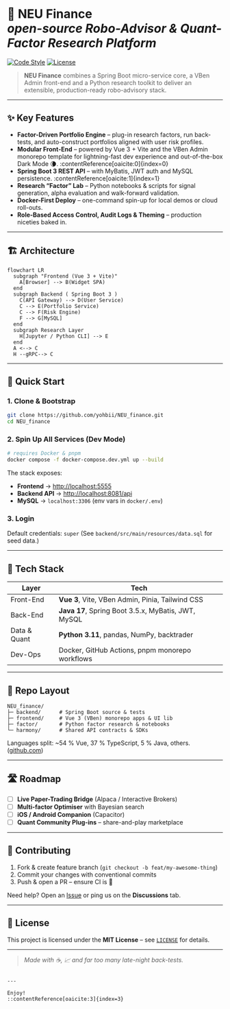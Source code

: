 # 🦉 NEU Finance<br/>*open-source Robo-Advisor & Quant-Factor Research Platform*

[![Code Style](https://img.shields.io/badge/code%20style-Prettier-blue.svg)](https://prettier.io)
[![License](https://img.shields.io/badge/license-MIT-green.svg)](LICENSE)

> **NEU Finance** combines a Spring Boot micro-service core, a VBen Admin front-end and a Python research toolkit to deliver an extensible, production-ready robo-advisory stack.



---

## ✨ Key Features
- **Factor-Driven Portfolio Engine** – plug-in research factors, run back-tests, and auto-construct portfolios aligned with user risk profiles.  
- **Modular Front-End** – powered by Vue 3 + Vite and the VBen Admin monorepo template for lightning-fast dev experience and out-of-the-box Dark Mode 🌘. :contentReference[oaicite:0]{index=0}
- **Spring Boot 3 REST API** – with MyBatis, JWT auth and MySQL persistence. :contentReference[oaicite:1]{index=1}
- **Research “Factor” Lab** – Python notebooks & scripts for signal generation, alpha evaluation and walk-forward validation.  
- **Docker-First Deploy** – one-command spin-up for local demos or cloud roll-outs.  
- **Role-Based Access Control, Audit Logs & Theming** – production niceties baked in.

---

## 🏗 Architecture

```mermaid
flowchart LR
  subgraph "Frontend (Vue 3 + Vite)"
    A[Browser] --> B(Widget SPA)
  end
  subgraph Backend ( Spring Boot 3 )
    C(API Gateway) --> D(User Service)
    C --> E(Portfolio Service)
    C --> F(Risk Engine)
    F --> G[MySQL]
  end
  subgraph Research Layer
    H[Jupyter / Python CLI] --> E
  end
  A <--> C
  H --gRPC--> C
````


---

## 🚀 Quick Start

### 1. Clone & Bootstrap

```bash
git clone https://github.com/yohbii/NEU_finance.git
cd NEU_finance
```

### 2. Spin Up All Services (Dev Mode)

```bash
# requires Docker & pnpm
docker compose -f docker-compose.dev.yml up --build
```

The stack exposes:

* **Frontend** → [http://localhost:5555](http://localhost:5555)
* **Backend API** → [http://localhost:8081/api](http://localhost:8081/api)
* **MySQL** → `localhost:3306` (env vars in `docker/.env`)

### 3. Login

Default credentials: `super`
(See `backend/src/main/resources/data.sql` for seed data.)

---

## 🧰 Tech Stack

| Layer        | Tech                                                |
| ------------ | --------------------------------------------------- |
| Front-End    | **Vue 3**, Vite, VBen Admin, Pinia, Tailwind CSS    |
| Back-End     | **Java 17**, Spring Boot 3.5.x, MyBatis, JWT, MySQL |
| Data & Quant | **Python 3.11**, pandas, NumPy, backtrader          |
| Dev-Ops      | Docker, GitHub Actions, pnpm monorepo workflows     |

---

## 📁 Repo Layout

```
NEU_finance/
├─ backend/      # Spring Boot source & tests
├─ frontend/     # Vue 3 (VBen) monorepo apps & UI lib
├─ factor/       # Python factor research & notebooks
└─ harmony/      # Shared API contracts & SDKs
```

Languages split: \~54 % Vue, 37 % TypeScript, 5 % Java, others. ([github.com][1])

---

## 🛣️ Roadmap

* [ ] **Live Paper-Trading Bridge** (Alpaca / Interactive Brokers)
* [ ] **Multi-factor Optimiser** with Bayesian search
* [ ] **iOS / Android Companion** (Capacitor)
* [ ] **Quant Community Plug-ins** – share-and-play marketplace

---

## 🤝 Contributing

1. Fork & create feature branch (`git checkout -b feat/my-awesome-thing`)
2. Commit your changes with conventional commits
3. Push & open a PR – ensure CI is 💚

Need help? Open an [Issue](../../issues) or ping us on the **Discussions** tab.

---

## 📜 License

This project is licensed under the **MIT License** – see [`LICENSE`](LICENSE) for details.

---

> *Made with ☕, 📈 and far too many late-night back-tests.*

```

---

Enjoy!
::contentReference[oaicite:3]{index=3}
```

[1]: https://github.com/yohbii/NEU_finance "GitHub - yohbii/NEU_finance"
